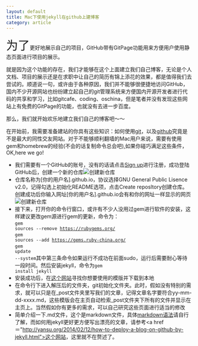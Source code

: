 ```yaml
---
layout: default
title: Mac下使用jekyll在github上建博客
category: article
---
```


<p><font size=6>为了</font>更好地展示自己的项目，GitHub带有GitPage功能用来方便用户使用静态页面进行项目的展示。</p>

就是因为这个功能的存在，我们才能够在这个上面建立我们自己博客，无论是个人文档、项目的展示还是在求职中让自己的简历有锦上添花的效果，都是值得我们去尝试的。顺道说一句，或许由于各种原因，我们并不能够很便捷地访问GitHub，国内不少开源网站也纷纷建立起自己的git管理系统来方便国内开源开发者进行代码的共享和学习，比如gitcafe、coding、oschina，但是笔者并没有发现这些网站上有免费的GitPage的功能，也就没有去进一步百度。<br>

那么，我们就开始欢乐地建立我们自己的博客吧～～<br>

在开始前，我需要准备建站的你具有这些知识：如何使用<a href="https://git-scm.com/">git</a>，以及<a href="https://github.com/">github</a>究竟是不是最大的同性交友网站。对于不能够顺利翻墙的Mac用户来说，需要有使用gem和homebrew的经验(不会的话复制命令总会吧),如果你碰巧满足这些条件，OK,here we go!<br>

* 我们需要有一个GitHub的账号，没有的话请点击<a href="https://github.com/join?source=header-home">Sign up</a>进行注册，成功登陆GitHub后，创建一个新的仓库![创建新仓库](../../../../iimages/img-07-28.png)
* 仓库名称为[你的用户名].github.io，协议选择GNU General Public Lisence v2.0，记得勾选上初始化README选项，点击Create reposltory创建仓库。创建成功后你输入网址[你的用户名].github.io会有和你的网址一样显示的网页![创建新仓库](../../../../images/img-07-28-01.png)
* 接下来，打开你的命令行窗口，或许有不少人没用过gem进行软件的安装，这样建议更改gem源进行gem的更新，命令为：<br/><code>gem sources --remove https://rubygems.org/</code><br/><code>gem sources --add https://gems.ruby-china.org/</code><br/><code>gem update --system</code>其中第三条命令如果运行不成功在前面sudo，运行后需要耐心等待一段时间。然后安装jekyll，命令为<code>gem install jekyll</code>
* 安装成功后，在<a href="http://jekyllthemes.org/">这个网站</a>寻找你想要使用的模版并下载到本地
* 在命令行下进入解压后的文件夹，git初始化文件夹。此时，假如没有特别的需求，就可以只是在_post文件夹里写我们的文章，记得文章名字要符合yy-mm-dd-xxxx.md，这些模版会在主页自动检索_post文件夹下所有的文件并显示在主页上。当然假如你有更多的需求，可以自己研究这些页面进行适当的修改
* 简单介绍一下.md文件，这个是markdown文件，具体<a href="http://www.appinn.com/markdown/">markdown语法</a>请自行了解，而如何用jekyll更好更方便写出漂亮的文章，请参考<a href＝"http://yansu.org/2014/02/12/how-to-deploy-a-blog-on-github-by-jekyll.html">这个网站</a>，这里就不在赘述了。